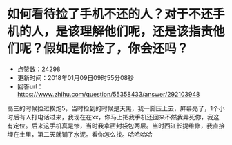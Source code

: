 # 如何看待捡了手机不还的人？对于不还手机的人，是该理解他们呢，还是该指责他们呢？假如是你捡了，你会还吗？
- 点赞数：24298
- 更新时间：2018年01月09日09时55分08秒
- 回答url：https://www.zhihu.com/question/55358433/answer/292103948
<body>
 <p data-pid="sGusKVB_">高三的时候捡过挨炮5，当时捡到的时候是天黑，我一脚压上去，屏幕亮了，1个小时后有人打电话过来，我现在在xx，你马上把我手机还回来不然我弄死你，我这有定位。后来这手机真是惨，当时我拿密封袋包两层。当时西江长提维修，我直接埋在土里，第二天就铺了水泥。看你怎么找。哈哈哈哈</p>
</body>
